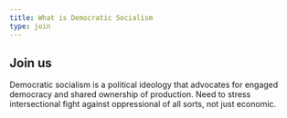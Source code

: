 ```yaml
---
title: What is Democratic Socialism
type: join
---
```

## Join us
Democratic socialism is a political ideology that advocates for engaged
democracy and shared ownership of production. Need to stress intersectional
fight against oppressional of all sorts, not just economic.

